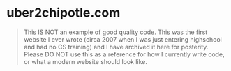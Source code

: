 # uber2chipotle.com

> This IS NOT an example of good quality code. This was the first website I ever wrote (circa 2007 when I was just entering highschool and had no CS training) and I have archived it here for posterity. Please DO NOT use this as a reference for how I currently write code, or what a modern website should look like. 
